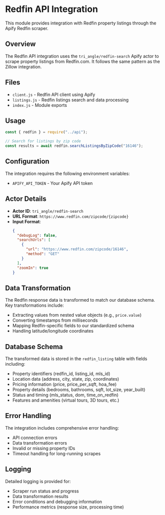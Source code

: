 # Redfin API Integration

This module provides integration with Redfin property listings through the Apify Redfin scraper.

## Overview

The Redfin API integration uses the `tri_angle/redfin-search` Apify actor to scrape property listings from Redfin.com. It follows the same pattern as the Zillow integration.

## Files

- `client.js` - Redfin API client using Apify
- `listings.js` - Redfin listings search and data processing
- `index.js` - Module exports

## Usage

```javascript
const { redfin } = require("../api");

// Search for listings by zip code
const results = await redfin.searchListingsByZipCode("16146");
```

## Configuration

The integration requires the following environment variables:

- `APIFY_API_TOKEN` - Your Apify API token

## Actor Details

- **Actor ID**: `tri_angle/redfin-search`
- **URL Format**: `https://www.redfin.com/zipcode/{zipcode}`
- **Input Format**:
  ```json
  {
    "debugLog": false,
    "searchUrls": [
      {
        "url": "https://www.redfin.com/zipcode/16146",
        "method": "GET"
      }
    ],
    "zoomIn": true
  }
  ```

## Data Transformation

The Redfin response data is transformed to match our database schema. Key transformations include:

- Extracting values from nested value objects (e.g., `price.value`)
- Converting timestamps from milliseconds
- Mapping Redfin-specific fields to our standardized schema
- Handling latitude/longitude coordinates

## Database Schema

The transformed data is stored in the `redfin_listing` table with fields including:

- Property identifiers (redfin_id, listing_id, mls_id)
- Location data (address, city, state, zip, coordinates)
- Pricing information (price, price_per_sqft, hoa_fee)
- Property details (bedrooms, bathrooms, sqft, lot_size, year_built)
- Status and timing (mls_status, dom, time_on_redfin)
- Features and amenities (virtual tours, 3D tours, etc.)

## Error Handling

The integration includes comprehensive error handling:

- API connection errors
- Data transformation errors
- Invalid or missing property IDs
- Timeout handling for long-running scrapes

## Logging

Detailed logging is provided for:

- Scraper run status and progress
- Data transformation results
- Error conditions and debugging information
- Performance metrics (response size, processing time)
